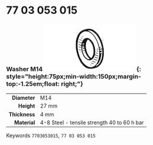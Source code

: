 # 77 03 053 015

### Washer M14 ![](../assets/images/parts/washer.png){: style="height:75px;min-width:150px;margin-top:-1.25em;float: right;"}

|   |   |
|---:|---|
**Diameter** | M14
**Height** |27 mm
**Thickness** |4 mm
**Material** | 4-8 Steel - tensile strength 40 to 60 h bar

Keywords `7703053015`, `77 03 053 015`
